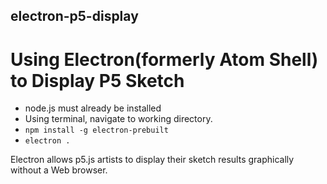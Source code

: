 ## electron-p5-display
# Using Electron(formerly Atom Shell) to Display P5 Sketch
- node.js must already be installed
- Using terminal, navigate to working directory.
- `npm install -g electron-prebuilt`
- `electron . `

Electron allows p5.js artists to display their sketch results graphically without a Web browser.
